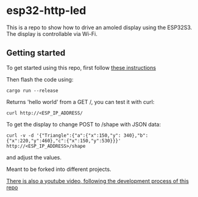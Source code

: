 # esp32-http-led
This is a repo to show how to drive an amoled display using the ESP32S3. The display is controllable via Wi-Fi.
## Getting started
To get started using this repo, first follow [these instructions](https://esp-rs.github.io/book/installation/riscv-and-xtensa.html)

Then flash the code using:
```
cargo run --release
```

Returns 'hello world' from a GET /, you can test it with curl:
```
curl http://<ESP_IP_ADDRESS/
```

To get the display to change POST to /shape with JSON data:
```
curl -v -d '{"Triangle":{"a":{"x":150,"y": 340},"b":{"x":220,"y":460},"c":{"x":150,"y":530}}}' http://<ESP_IP_ADDRESS>/shape
```
and adjust the values.

Meant to be forked into different projects.

[There is also a youtube video, following the development process of this repo](https://www.youtube.com/watch?v=l8VCC-XhTcs&list=PL0U7YUX2VnBFbwTi96wUB1nZzPVN3HzgS&index=18)
